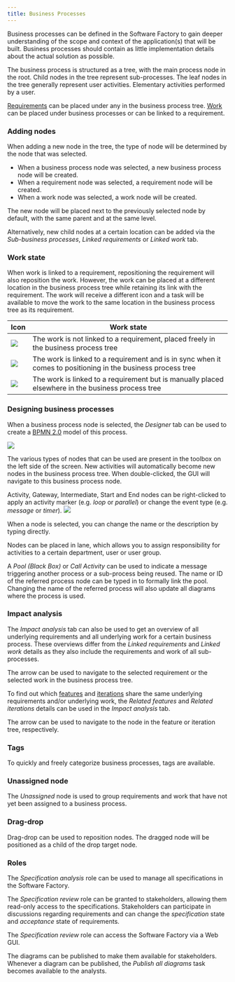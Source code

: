 ```yaml
---
title: Business Processes
---
```


Business processes can be defined in the Software Factory to gain deeper understanding of the scope and context of the application(s) that will be built. Business processes should contain as little implementation details about the actual solution as possible.

The business process is structured  as a tree, with the main process node in the root. Child nodes in the tree represent sub-processes. The leaf nodes in the tree generally represent user activities. Elementary activities performed by a user.

[Requirements](requirements) can be placed under any in the business process tree. [Work](work) can be placed under business processes or can be linked to a requirement.

### Adding nodes

When adding a new node in the tree, the type of node will be determined by the node that was selected. 
- When a business process node was selected, a new business process node will be created. 
- When a requirement node was selected, a requirement node will be created.
- When a work node was selected, a work node will be created.

The new node will be placed next to the previously selected node by default, with the same parent and at the same level.

Alternatively, new child nodes at a certain location can be added via the *Sub-business processes*, *Linked requirements* or *Linked work* tab.

### Work state

When work is linked to a requirement, repositioning the requirement will also reposition the work. However, the work can be placed at a different location in the business process tree while retaining its link with the requirement. The work will receive a different icon and a task will be available to move the work to the same location in the business process tree as its requirement.

| Icon | Work state |
| ---- | ---------- |
| ![](assets/icons8-briefcase_blue.svg)| The work is not linked to a requirement, placed freely in the business process tree |
| ![](assets/icons8-briefcase-blue-linked-orange.svg) | The work is linked to a requirement and is in sync when it comes to positioning in the business process tree |
| ![](assets/icons8-briefcase-blue-warn-orange.svg) | The work is linked to a requirement but is manually placed elsewhere in the business process tree |

### Designing business processes

When a business process node is selected, the *Designer* tab can be used to create a [BPMN 2.0](https://en.wikipedia.org/wiki/Business_Process_Model_and_Notation) model of this process.

![](assets/sf/image11.png)

The various types of nodes that can be used are present in the toolbox on the left side of the screen. New activities will automatically become new nodes in the business process tree. When double-clicked, the GUI will navigate to this business process node.

Activity, Gateway, Intermediate, Start and End nodes can be right-clicked to apply an activity marker (e.g.  *loop* or *parallel*) or change the event type (e.g. *message* or *timer*).
![](assets/sf/bpmn_node_type.png)

When a node is selected, you can change the name or the description by typing directly.

Nodes can be placed in lane, which allows you to assign responsibility for activities to a certain department, user or user group.

A *Pool (Black Box)* or *Call Activity* can be used to indicate a message triggering another process or a sub-process being reused. The name or ID of the referred process node can be typed in to formally link the pool. Changing the name of the referred process will also update all diagrams where the process is used.

### Impact analysis

The *Impact analysis* tab can also be used to get an overview of all underlying requirements and all underlying work for a certain business process. These overviews differ from the *Linked requirements* and *Linked work* details as they also include the requirements and work of all sub-processes.

The arrow can be used to navigate to the selected requirement or the selected work in the business process tree.

To find out which [features](features) and [iterations](iterations) share the same underlying requirements and/or underlying work, the *Related features* and *Related iterations* details can be used in the *Impact analysis* tab.

The arrow can be used to navigate to the node in the feature or iteration tree, respectively.

### Tags

To quickly and freely categorize business processes, tags are available.

### Unassigned node

The *Unassigned* node is used to group requirements and work that have not yet been assigned to a business process.

### Drag-drop

Drag-drop can be used to reposition nodes. The dragged node will be positioned as a child of the drop target node.

### Roles

The *Specification analysis* role can be used to manage all specifications  in the Software Factory.

The *Specification review* role can be granted to stakeholders, allowing them read-only access to the specifications. Stakeholders can participate in discussions regarding requirements and can change the *specification* state and *acceptance* state of requirements.

The *Specification review* role can access the Software Factory via a Web GUI. 

The diagrams can be published to make them available for stakeholders. Whenever a diagram can be published, the *Publish all diagrams* task becomes available to the analysts.